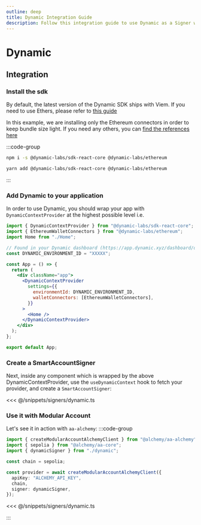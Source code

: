 ```yaml
---
outline: deep
title: Dynamic Integration Guide
description: Follow this integration guide to use Dynamic as a Signer with Account Kit, a vertically integrated stack for building apps that support ERC-4337 and ERC-6900.
---
```


# Dynamic

## Integration

### Install the sdk

By default, the latest version of the Dynamic SDK ships with Viem. If you need to use Ethers, please refer to [this guide](https://docs.dynamic.xyz/react-sdk/viem-ethers#using-ethers)

In this example, we are installing only the Ethereum connectors in order to keep bundle size light. If you need any others, you can [find the references here](https://docs.dynamic.xyz/react-sdk/components/dynamiccontextprovider#walletconnectors)

:::code-group

```bash [npm]
npm i -s @dynamic-labs/sdk-react-core @dynamic-labs/ethereum
```

```bash [yarn]
yarn add @dynamic-labs/sdk-react-core @dynamic-labs/ethereum
```

:::

### Add Dynamic to your application

In order to use Dynamic, you should wrap your app with `DynamicContextProvider` at the highest possible level i.e.

```jsx
import { DynamicContextProvider } from "@dynamic-labs/sdk-react-core";
import { EthereumWalletConnectors } from "@dynamic-labs/ethereum";
import Home from "./Home";

// Found in your Dynamic dashboard (https://app.dynamic.xyz/dashboard/developer)
const DYNAMIC_ENVIRONMENT_ID = "XXXXX";

const App = () => {
  return (
    <div className="app">
      <DynamicContextProvider
        settings={{
          environmentId: DYNAMIC_ENVIRONMENT_ID,
          walletConnectors: [EthereumWalletConnectors],
        }}
      >
        <Home />
      </DynamicContextProvider>
    </div>
  );
};

export default App;
```

### Create a SmartAccountSigner

Next, inside any component which is wrapped by the above DynamicContextProvider, use the `useDynamicContext` hook to fetch your provider, and create a `SmartAccountSigner`:

<<< @/snippets/signers/dynamic.ts

### Use it with Modular Account

Let's see it in action with `aa-alchemy`:
:::code-group

```ts [example.ts]
import { createModularAccountAlchemyClient } from "@alchemy/aa-alchemy";
import { sepolia } from "@alchemy/aa-core";
import { dynamicSigner } from "./dynamic";

const chain = sepolia;

const provider = await createModularAccountAlchemyClient({
  apiKey: "ALCHEMY_API_KEY",
  chain,
  signer: dynamicSigner,
});
```

<<< @/snippets/signers/dynamic.ts

:::
